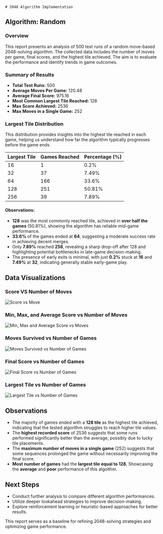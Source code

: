     # 2048 Algorithm Implementation

## Algorithm: Random

### Overview  
This report presents an analysis of 500 test runs of a random move-based 2048-solving algorithm. The collected data includes the number of moves per game, final scores, and the highest tile achieved. The aim is to evaluate the performance and identify trends in game outcomes.  

### Summary of Results  
- **Total Test Runs:** 500  
- **Average Moves Per Game:** 120.48  
- **Average Final Score:** 975.16  
- **Most Common Largest Tile Reached:** 128  
- **Max Score Achieved:** 2536  
- **Max Moves in a Single Game:** 252  

### Largest Tile Distribution

This distribution provides insights into the highest tile reached in each game, helping us understand how far the algorithm typically progresses before the game ends.

| Largest Tile | Games Reached | Percentage (%) |
|--------------|----------------|----------------|
| 16           | 1              | 0.2%           |
| 32           | 37             | 7.49%          |
| 64           | 166            | 33.6%          |
| 128          | 251            | 50.81%         |
| 256          | 39             | 7.89%          |

#### Observations:
- **128** was the most commonly reached tile, achieved in **over half the games** (50.81%), showing the algorithm has reliable mid-game performance.
- **33.6%** of the games ended at **64**, suggesting a moderate success rate in achieving decent merges.
- Only **7.89%** reached **256**, revealing a sharp drop-off after 128 and highlighting potential bottlenecks in late-game decision-making.
- The presence of early exits is minimal, with just **0.2%** stuck at **16** and **7.49%** at **32**, indicating generally stable early-game play.



## Data Visualizations  

### Score VS Number of Moves  
![Score vs Move](https://drive.google.com/uc?id=19L0RNMt4FiJZHod83CMX8cdGhMrMwOiI)  

### Min, Max, and Average Score vs Number of Moves  
![Min, Max and Average Score vs Moves](https://drive.google.com/uc?id=1aitNlFUgE74YRXgwxovkswLYAWGb7YzF)  

### Moves Survived vs Number of Games  
![Moves Survived vs Number of Games](https://drive.google.com/uc?id=1WXp89ZKQ72mLtBTTGg_WadjBWJ1GQwkh)  

### Final Score vs Number of Games  
![Final Score vs Number of Games](https://drive.google.com/uc?id=18Gw5MYNLy7YciPh-WwJdOlSPRHj214tF) 

### Largest Tile vs Number of Games
![Largest Tile vs Number of Games](https://drive.google.com/uc?id=1Mweysa9zOwxKmN8IDlkPbo29d-xdSK63)


## Observations  
- The majority of games ended with a **128 tile** as the highest tile achieved, indicating that the tested algorithm struggles to reach higher tile values.  
- The **highest recorded score** of 2536 suggests that some runs performed significantly better than the average, possibly due to lucky tile placements.  
- The **maximum number of moves in a single game** (252) suggests that some sequences prolonged the game without necessarily improving the final score.  
- **Most number of games** had the **largest tile equal to 128**, Showcasing the **average** and **poor** performance of this algoithm.

## Next Steps  
- Conduct further analysis to compare different algorithm performances.  
- Utilize deeper lookahead strategies to improve decision-making.  
- Explore reinforcement learning or heuristic-based approaches for better results.  

This report serves as a baseline for refining 2048-solving strategies and optimizing game performance.  

